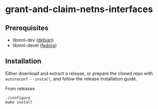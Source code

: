 # grant-and-claim-netns-interfaces

## Prerequisites

* libmnl-dev ([debian](https://packages.debian.org/search?suite=bookworm&arch=amd64&keywords=libmnl-dev))
* libmnl-devel ([fedora](https://packages.fedoraproject.org/pkgs/libmnl/libmnl-devel/))

## Installation

Either download and extract a release, or prepare the cloned repo with
`autoreconf --install`, and follow the release installation guide.

From releases
```
./configure
make install
```
